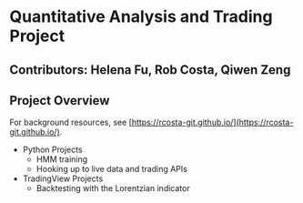 # Quantitative Analysis and Trading Project

## Contributors: Helena Fu, Rob Costa, Qiwen Zeng

## Project Overview

For background resources, see [https://rcosta-git.github.io/](https://rcosta-git.github.io/).

- Python Projects
  - HMM training
  - Hooking up to live data and trading APIs
- TradingView Projects
  - Backtesting with the Lorentzian indicator
